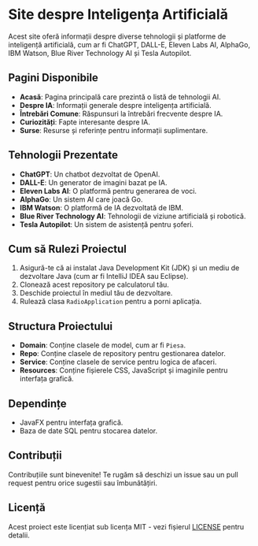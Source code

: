 # Site despre Inteligența Artificială

Acest site oferă informații despre diverse tehnologii și platforme de inteligență artificială, cum ar fi ChatGPT, DALL-E, Eleven Labs AI, AlphaGo, IBM Watson, Blue River Technology AI și Tesla Autopilot.

## Pagini Disponibile

- **Acasă**: Pagina principală care prezintă o listă de tehnologii AI.
- **Despre IA**: Informații generale despre inteligența artificială.
- **Întrebări Comune**: Răspunsuri la întrebări frecvente despre IA.
- **Curiozități**: Fapte interesante despre IA.
- **Surse**: Resurse și referințe pentru informații suplimentare.

## Tehnologii Prezentate

- **ChatGPT**: Un chatbot dezvoltat de OpenAI.
- **DALL-E**: Un generator de imagini bazat pe IA.
- **Eleven Labs AI**: O platformă pentru generarea de voci.
- **AlphaGo**: Un sistem AI care joacă Go.
- **IBM Watson**: O platformă de IA dezvoltată de IBM.
- **Blue River Technology AI**: Tehnologii de viziune artificială și robotică.
- **Tesla Autopilot**: Un sistem de asistență pentru șoferi.

## Cum să Rulezi Proiectul

1. Asigură-te că ai instalat Java Development Kit (JDK) și un mediu de dezvoltare Java (cum ar fi IntelliJ IDEA sau Eclipse).
2. Clonează acest repository pe calculatorul tău.
3. Deschide proiectul în mediul tău de dezvoltare.
4. Rulează clasa `RadioApplication` pentru a porni aplicația.

## Structura Proiectului

- **Domain**: Conține clasele de model, cum ar fi `Piesa`.
- **Repo**: Conține clasele de repository pentru gestionarea datelor.
- **Service**: Conține clasele de service pentru logica de afaceri.
- **Resources**: Conține fișierele CSS, JavaScript și imaginile pentru interfața grafică.

## Dependințe

- JavaFX pentru interfața grafică.
- Baza de date SQL pentru stocarea datelor.

## Contribuții

Contribuțiile sunt binevenite! Te rugăm să deschizi un issue sau un pull request pentru orice sugestii sau îmbunătățiri.

## Licență

Acest proiect este licențiat sub licența MIT - vezi fișierul [LICENSE](LICENSE) pentru detalii.
